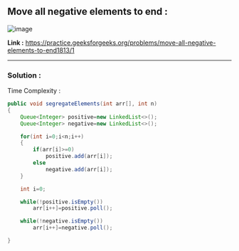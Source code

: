 ## Move all negative elements to end :

![image](https://user-images.githubusercontent.com/23376002/180262612-0f9bfd80-7ddf-4169-b9aa-7ee3dbddb3f0.png)


**Link :** https://practice.geeksforgeeks.org/problems/move-all-negative-elements-to-end1813/1


-----------------------------------------------------------------------------------------------------------------------------------------------------


### Solution :

Time Complexity :


```java
public void segregateElements(int arr[], int n)
{
    Queue<Integer> positive=new LinkedList<>();
    Queue<Integer> negative=new LinkedList<>();

    for(int i=0;i<n;i++)
    {
        if(arr[i]>=0)
            positive.add(arr[i]);
        else 
            negative.add(arr[i]);
    }

    int i=0;

    while(!positive.isEmpty())
        arr[i++]=positive.poll();

    while(!negative.isEmpty())
        arr[i++]=negative.poll();

}

```



